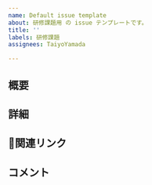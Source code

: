 ```yaml
---
name: Default issue template
about: 研修課題用 の issue テンプレートです。
title: ''
labels: 研修課題
assignees: TaiyoYamada

---
```


##  概要
<!-- このIssueの目的や内容を簡潔に。-->


## 詳細
<!-- 補足説明や実装方針、進行状況などを記載。 -->


## 🔗関連リンク
<!-- 関連する資料・課題・ドキュメントなどのリンクを添付。 -->



## コメント
<!-- 自由記述欄。気づき・質問・共有事項などがあれば記載。 -->

